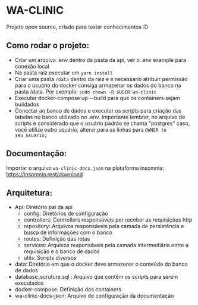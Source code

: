 ###

# WA-CLINIC

Projeto open source, criado para testar conhecimentos :D 

## Como rodar o projeto:
  - Criar um arquivo .env dentro da pasta da api, ver o .env example para conexão local
  - Na pasta raiz executar um `yarn install`
  - Criar uma pasta `/data` dentro da raiz e é necessário atribuir permissão para o usuário do docker consiga armazenar os dados do banco na pasta /data. Por exemplo: `sudo chown -R $USER wa-clinic` 
  - Executar docker-compose up --build para que os containers sejam buildados
  - Conectar ao banco de dados e executar os scripts para criação das tabelas no banco utilizado no .env. Importante lembrar, no arquivo de scripts é considerado que o usuário padrão se chama "postgres" caso, você utilize outro usuário, alterar para as linhas para `OWNER to seu_usuario;`

## Documentação:
Importar o arquivo `wa-clinic-docs.json` na plataforma insomnia: https://insomnia.rest/download

## Arquitetura: 
  - Api: Diretório pai da api
    - config: Diretórios de configuração
    - controllers: Controllers responsáveis por receber as requisições http
    - repository: Arquivos responsáveis pela camada de persistência e busca de informações com o banco
    - routes: Definição das rotas
    - services: Arquivos responsáveis pela camada intermediária entre a requisição e o banco de dados
    - utils: Scripts diversos
  - data: Diretório em que o docker deve armazenar o conteúdo do banco de dados
  - database_scruture.sql : Arquivo que contém os scripts para serem executados
  - docker-compose: Definição dos containers
  - wa-clinic-docs-json: Arquivo de configuração da documentação

###


